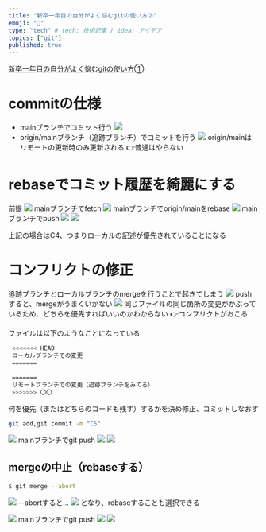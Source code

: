 ```yaml
---
title: "新卒一年目の自分がよく悩むgitの使い方②"
emoji: "🎉"
type: "tech" # tech: 技術記事 / idea: アイデア
topics: ["git"]
published: true
---
```


[新卒一年目の自分がよく悩むgitの使い方①](https://zenn.dev/minami_hiroto/articles/8711d988925afff6df52)

# commitの仕様
- mainブランチでコミット行う
![](https://storage.googleapis.com/zenn-user-upload/0d871facc2bc37c5db0a8810.png)
- origin/mainブランチ（追跡ブランチ）でコミットを行う
![](https://storage.googleapis.com/zenn-user-upload/ad607b04508c844313e8f36f.png)
origin/mainはリモートの更新時のみ更新される
👉普通はやらない
# rebaseでコミット履歴を綺麗にする
前提
![](https://storage.googleapis.com/zenn-user-upload/c6c3cd3152b1e41a965ae208.png)
mainブランチでfetch
![](https://storage.googleapis.com/zenn-user-upload/0a8ba054f96714860ed6180d.png)
mainブランチでorigin/mainをrebase
![](https://storage.googleapis.com/zenn-user-upload/0893d6abe6676f0132041794.png)
mainブランチでpush
![](https://storage.googleapis.com/zenn-user-upload/42e7b0140884bb4b3056c493.png)
![](https://storage.googleapis.com/zenn-user-upload/9ee826b58cf034298e4fd9c5.png)

上記の場合はC4、つまりローカルの記述が優先されていることになる

# コンフリクトの修正
追跡ブランチとローカルブランチのmergeを行うことで起きてしまう
![](https://storage.googleapis.com/zenn-user-upload/c6c3cd3152b1e41a965ae208.png)
pushすると、mergeがうまくいかない
![](https://storage.googleapis.com/zenn-user-upload/95c7227796e10bdeff7c905a.png)
同じファイルの同じ箇所の変更がかぶっているため、どちらを優先すればいいのかわからない
👉コンフリクトがおこる

ファイルは以下のようなことになっている
```sh
 <<<<<<< HEAD
 ローカルブランチでの変更
 ======= 
 
 =======
 リモートブランチでの変更（追跡ブランチをみてる）
 >>>>>>> 〇〇
```

何を優先（またはどちらのコードも残す）するかを決め修正、コミットしなおす

```sh
git add,git commit -m "C5"
```
![](https://storage.googleapis.com/zenn-user-upload/d17fbb9745db9f4c873a5bde.png)
mainブランチでgit push
![](https://storage.googleapis.com/zenn-user-upload/92255f5064395d2892a4ae3c.png)
![](https://storage.googleapis.com/zenn-user-upload/e54b5937fa14ebb22a2eced8.png)

## mergeの中止（rebaseする）
```sh
$ git merge --abort
```
![](https://storage.googleapis.com/zenn-user-upload/95c7227796e10bdeff7c905a.png)
--abortすると...
![](https://storage.googleapis.com/zenn-user-upload/559ed2f74efe2868a0688145.png)
となり、rebaseすることも選択できる

![](https://storage.googleapis.com/zenn-user-upload/3b9886169e0686aa03531874.png)
mainブランチでgit push
![](https://storage.googleapis.com/zenn-user-upload/dcd009da3d51654b67faa0da.png)
![](https://storage.googleapis.com/zenn-user-upload/22fdb26f60f26c9f6857cef9.png)